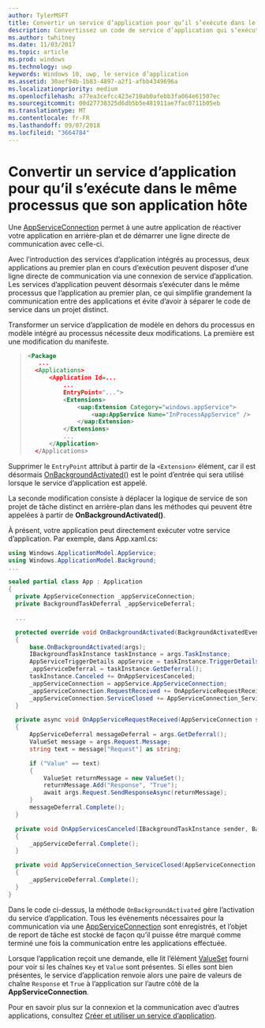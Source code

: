 ```yaml
---
author: TylerMSFT
title: Convertir un service d’application pour qu’il s’exécute dans le même processus que son application hôte
description: Convertissez un code de service d’application qui s’exécutait dans un processus distinct en arrière-plan en code qui s’exécute dans le même processus que votre fournisseur de service d’application.
ms.author: twhitney
ms.date: 11/03/2017
ms.topic: article
ms.prod: windows
ms.technology: uwp
keywords: Windows 10, uwp, le service d’application
ms.assetid: 30aef94b-1b83-4897-a2f1-afbb4349696a
ms.localizationpriority: medium
ms.openlocfilehash: a77ea3cefcc423e710ab0afebb3fa064e61507ec
ms.sourcegitcommit: 00d27738325d6db5b5e481911ae7fac0711b05eb
ms.translationtype: MT
ms.contentlocale: fr-FR
ms.lasthandoff: 09/07/2018
ms.locfileid: "3664784"
---
```

# <a name="convert-an-app-service-to-run-in-the-same-process-as-its-host-app"></a>Convertir un service d’application pour qu’il s’exécute dans le même processus que son application hôte

Une [AppServiceConnection](https://msdn.microsoft.com/library/windows/apps/windows.applicationmodel.appservice.appserviceconnection.aspx) permet à une autre application de réactiver votre application en arrière-plan et de démarrer une ligne directe de communication avec celle-ci.

Avec l’introduction des services d’application intégrés au processus, deux applications au premier plan en cours d’exécution peuvent disposer d’une ligne directe de communication via une connexion de service d’application. Les services d’application peuvent désormais s’exécuter dans le même processus que l’application au premier plan, ce qui simplifie grandement la communication entre des applications et évite d’avoir à séparer le code de service dans un projet distinct.

Transformer un service d’application de modèle en dehors du processus en modèle intégré au processus nécessite deux modifications. La première est une modification du manifeste.

> ```xml
> <Package
>    ...
>   <Applications>
>       <Application Id=...
>           ...
>           EntryPoint="...">
>           <Extensions>
>               <uap:Extension Category="windows.appService">
>                   <uap:AppService Name="InProcessAppService" />
>               </uap:Extension>
>           </Extensions>
>           ...
>       </Application>
>   </Applications>
> ```

Supprimer le `EntryPoint` attribut à partir de la `<Extension>` élément, car il est désormais [OnBackgroundActivated()](https://msdn.microsoft.com/library/windows/apps/windows.ui.xaml.application.onbackgroundactivated.aspx) est le point d’entrée qui sera utilisé lorsque le service d’application est appelé.

La seconde modification consiste à déplacer la logique de service de son projet de tâche distinct en arrière-plan dans les méthodes qui peuvent être appelées à partir de **OnBackgroundActivated()**.

À présent, votre application peut directement exécuter votre service d’application. Par exemple, dans App.xaml.cs:

``` cs
using Windows.ApplicationModel.AppService;
using Windows.ApplicationModel.Background;
...

sealed partial class App : Application
{
  private AppServiceConnection _appServiceConnection;
  private BackgroundTaskDeferral _appServiceDeferral;

  ...

  protected override void OnBackgroundActivated(BackgroundActivatedEventArgs args)
  {
      base.OnBackgroundActivated(args);
      IBackgroundTaskInstance taskInstance = args.TaskInstance;
      AppServiceTriggerDetails appService = taskInstance.TriggerDetails as AppServiceTriggerDetails;
      _appServiceDeferral = taskInstance.GetDeferral();
      taskInstance.Canceled += OnAppServicesCanceled;
      _appServiceConnection = appService.AppServiceConnection;
      _appServiceConnection.RequestReceived += OnAppServiceRequestReceived;
      _appServiceConnection.ServiceClosed += AppServiceConnection_ServiceClosed;
  }

  private async void OnAppServiceRequestReceived(AppServiceConnection sender, AppServiceRequestReceivedEventArgs args)
  {
      AppServiceDeferral messageDeferral = args.GetDeferral();
      ValueSet message = args.Request.Message;
      string text = message["Request"] as string;

      if ("Value" == text)
      {
          ValueSet returnMessage = new ValueSet();
          returnMessage.Add("Response", "True");
          await args.Request.SendResponseAsync(returnMessage);
      }
      messageDeferral.Complete();
  }

  private void OnAppServicesCanceled(IBackgroundTaskInstance sender, BackgroundTaskCancellationReason reason)
  {
      _appServiceDeferral.Complete();
  }

  private void AppServiceConnection_ServiceClosed(AppServiceConnection sender, AppServiceClosedEventArgs args)
  {
      _appServiceDeferral.Complete();
  }
}
```

Dans le code ci-dessus, la méthode `OnBackgroundActivated` gère l’activation du service d’application. Tous les événements nécessaires pour la communication via une [AppServiceConnection](https://msdn.microsoft.com/library/windows/apps/windows.applicationmodel.appservice.appserviceconnection.aspx) sont enregistrés, et l’objet de report de tâche est stocké de façon qu’il puisse être marqué comme terminé une fois la communication entre les applications effectuée.

Lorsque l’application reçoit une demande, elle lit l’élément [ValueSet](https://msdn.microsoft.com/library/windows/apps/windows.foundation.collections.valueset.aspx) fourni pour voir si les chaînes `Key` et `Value` sont présentes. Si elles sont bien présentes, le service d’application renvoie alors une paire de valeurs de chaîne `Response` et `True` à l’application sur l’autre côté de la **AppServiceConnection**.

Pour en savoir plus sur la connexion et la communication avec d’autres applications, consultez [Créer et utiliser un service d’application](https://msdn.microsoft.com/windows/uwp/launch-resume/how-to-create-and-consume-an-app-service?f=255&MSPPError=-2147217396).
